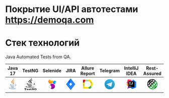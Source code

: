 # Покрытие UI/API автотестами  https://demoqa.com
# Стек технологий
Java Automated Tests from QA. 

|                                  Java 17                                  |                                   TestNG                                    | Selenide |                                     JIRA                                      | Allure Report |Telegram |                               IntelliJ IDEA                                | Rest-Assured | 
|:-------------------------------------------------------------------------:|:---------------------------------------------------------------------------:|:----:|:-----------------------------------------------------------------------------:|:------:|:-----------------------------------------------------------------------------:|:--------------------------------------------------------------------------:|:-------------:|
| <img src="test/src/test/resources/image/Java.png" width="40" height="40"> | <img src="test/src/test/resources/image/TestNG.svg" width="40" height="40"> | <img src="test/src/test/resources/image/Selenide.svg" width="40" height="40"> | <img src="test/src/test/resources/image/Jira.png" width="40" height="40"> | <img src="test/src/test/resources/image/Allure_Report.png" width="40" height="40"> | <img src="test/src/test/resources/image/Telegram.png" width="40" height="40"> | <img src="test/src/test/resources/image/Intelij_IDEA.png" width="40" height="40"> | <img src="test/src/test/resources/image/Rest-Assured.png" width="40" height="40"> |

